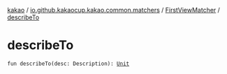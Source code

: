 [kakao](../../index.md) / [io.github.kakaocup.kakao.common.matchers](../index.md) / [FirstViewMatcher](index.md) / [describeTo](./describe-to.md)

# describeTo

`fun describeTo(desc: Description): `[`Unit`](https://kotlinlang.org/api/latest/jvm/stdlib/kotlin/-unit/index.html)